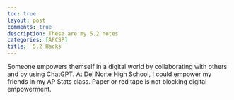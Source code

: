 ```yaml
---
toc: true
layout: post
comments: true
description: These are my 5.2 notes
categories: [APCSP]
title:  5.2 Hacks
---
```


Someone empowers themself in a digital world by collaborating with others and by using ChatGPT. At Del Norte High School, I could empower my friends in my AP Stats class. Paper or red tape is not blocking digital empowerment.